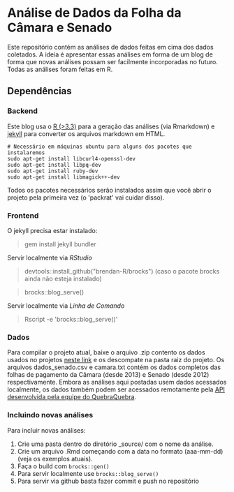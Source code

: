 # Análise de Dados da Folha da Câmara e Senado

Este repositório contém as análises de dados feitas em cima dos dados coletados. A ideia é apresentar essas análises em forma de um blog de forma que novas análises possam ser facilmente incorporadas no futuro. Todas as análises foram feitas em R.

## Dependências
### Backend

Este blog usa o [R (>3.3)](https://cran.r-project.org/) para a geração das análises (via Rmarkdown) e [jekyll](https://jekyllrb.com/) para converter os arquivos markdown em HTML. 

```
# Necessário em máquinas ubuntu para alguns dos pacotes que instalaremos
sudo apt-get install libcurl4-openssl-dev
sudo apt-get install libpq-dev
sudo apt-get install ruby-dev
sudo apt-get install libmagick++-dev

```

Todos os pacotes necessários serão instalados assim que você abrir o projeto pela primeira vez (o 'packrat' vai cuidar disso).

### Frontend

O jekyll precisa estar instalado:

> gem install jekyll bundler

Servir localmente via *RStudio*

> devtools::install_github("brendan-R/brocks") (caso o pacote brocks ainda não esteja instalado)

> brocks::blog_serve()

Servir localmente via *Linha de Comando*

> Rscript -e 'brocks::blog_serve()'

### Dados

Para compilar o projeto atual, baixe o arquivo .zip contento os dados usados no projetos [neste link](https://drive.google.com/open?id=0B96DYGN6XyX7NE9vRDRkRGs0MXM) e os descompate na pasta raiz do projeto. Os arquivos dados_senado.csv e camara.txt contém os dados completos das folhas de pagamento da Câmara (desde 2013) e Senado (desde 2012) respectivamente. Embora as análises aqui postadas usem dados acessados localmente, os dados também podem ser acessados remotamente pela [API desenvolvida pela equipe do QuebraQuebra](http://api.quebraquebra.lsd.ufcg.edu.br/). 

### Incluindo novas análises

Para incluir novas análises:
1. Crie uma pasta dentro do diretório \_source/ com o nome da análise.
2. Crie um arquivo .Rmd começando com a data no formato (aaa-mm-dd) (veja os exemplos atuais).
3. Faça o build com `brocks::gen()`
4. Para servir localmente use `brocks::blog_serve()`
5. Para servir via github basta fazer commit e push no repositório
